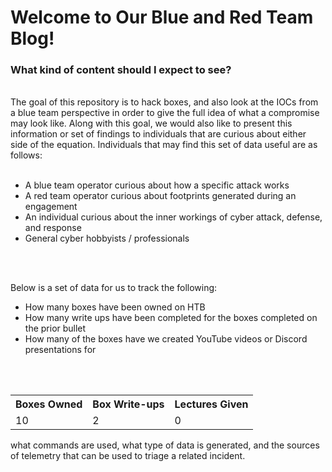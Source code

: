 <h1>Welcome to Our Blue and Red Team Blog! </h1>

<h3> What kind of content should I expect to see?</h3>
<br>
The goal of this repository is to hack boxes, and also look at the IOCs from a blue team perspective in order to give the full idea of what a compromise may look like. Along with this goal, we would also like to present this information or set of findings to individuals that are curious about either side of the equation. Individuals that may find this set of data useful are as follows:
<br>
<br>

- A blue team operator curious about how a specific attack works
- A red team operator curious about footprints generated during an engagement
- An individual curious about the inner workings of cyber attack, defense, and response
- General cyber hobbyists / professionals


<br></br>

Below is a set of data for us to track the following:
- How many boxes have been owned on HTB
- How many write ups have been completed for the boxes completed on the prior bullet
- How many of the boxes have we created YouTube videos or Discord presentations for

<br></br>

<table>
<tr></tr>
<th>Boxes Owned</th>
<th>Box Write-ups</th>
<th>Lectures Given</th>

<tr></tr>
  <!--This row denotes how many boxes that have been comped on HTB-->
  <td>10</td>
  <!--This row denotes how many blue and red team write ups have been completed based on HTB-->
  <td>2</td>
  <!--This row denotes how many blue and red team write ups have been completed based on HTB and a lecture has been given on YouTube/Discord-->
  <td>0</td>
</table>

what commands are used, what type of data is generated, and the sources of telemetry that can be used to triage a related incident. 
